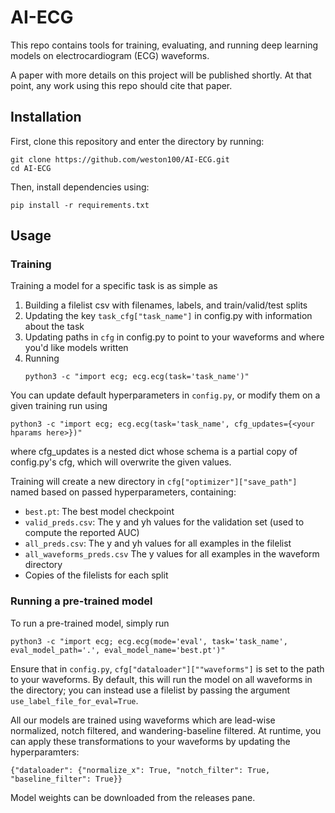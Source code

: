 # AI-ECG
This repo contains tools for training, evaluating, and running deep learning models on electrocardiogram (ECG) waveforms. 

A paper with more details on this project will be published shortly. At that point, any work using this repo should cite that paper.

## Installation
First, clone this repository and enter the directory by running:
```
git clone https://github.com/weston100/AI-ECG.git
cd AI-ECG
```
Then, install dependencies using:
```
pip install -r requirements.txt
```
## Usage
### Training
Training a model for a specific task is as simple as 
1. Building a filelist csv with filenames, labels, and train/valid/test splits
2. Updating the key `task_cfg["task_name"]` in config.py with information about the task
3. Updating paths in `cfg` in config.py to point to your waveforms and where you'd like models written
4. Running
   ```
   python3 -c "import ecg; ecg.ecg(task='task_name')"
   ```
You can update default hyperparameters in `config.py`, or modify them on a given training run using
```
python3 -c "import ecg; ecg.ecg(task='task_name', cfg_updates={<your hparams here>})"
```
where cfg_updates is a nested dict whose schema is a partial copy of config.py's cfg, which will overwrite the given values.

Training will create a new directory in `cfg["optimizer"]["save_path"]` named based on passed hyperparameters, containing:
* `best.pt`: The best model checkpoint
* `valid_preds.csv`: The y and yh values for the validation set (used to compute the reported AUC)
* `all_preds.csv`: The y and yh values for all examples in the filelist
* `all_waveforms_preds.csv` The y values for all examples in the waveform directory
* Copies of the filelists for each split

### Running a pre-trained model
To run a pre-trained model, simply run
```
python3 -c "import ecg; ecg.ecg(mode='eval', task='task_name', eval_model_path='.', eval_model_name='best.pt')"
```
Ensure that in `config.py`, `cfg["dataloader"][""waveforms"]` is set to the path to your waveforms. By default, this will run the model on all waveforms in the directory; you can instead use a filelist by passing the argument `use_label_file_for_eval=True`. 

All our models are trained using waveforms which are lead-wise normalized, notch filtered, and wandering-baseline filtered. At runtime, you can apply these transformations to your waveforms by updating the hyperparamters:
```
{"dataloader": {"normalize_x": True, "notch_filter": True, "baseline_filter": True}}
```

Model weights can be downloaded from the releases pane.
